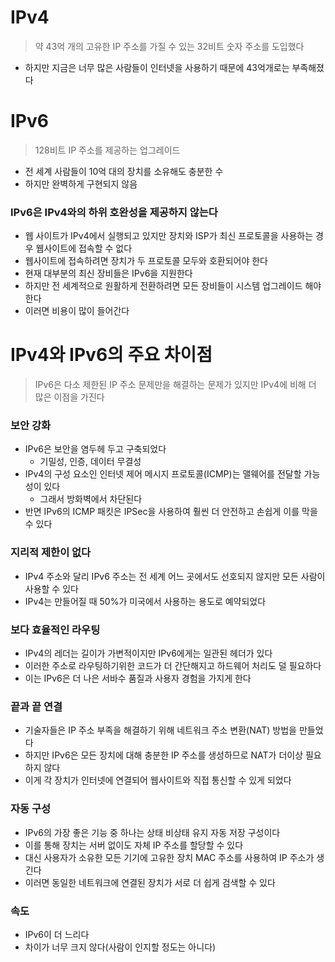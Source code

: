 # IPv4

> 약 43억 개의 고유한 IP 주소를 가질 수 있는 32비트 숫자 주소를 도입했다

* 하지만 지금은 너무 많은 사람들이 인터넷을 사용하기 때문에 43억개로는 부족해졌다

# IPv6

> 128비트 IP 주소를 제공하는 업그레이드

* 전 세계 사람들이 10억 대의 장치를 소유해도 충분한 수
* 하지만 완벽하게 구현되지 않음

### IPv6은 IPv4와의 하위 호완성을 제공하지 않는다

* 웹 사이트가 IPv4에서 실행되고 있지만 장치와 ISP가 최신 프로토콜을 사용하는 경우 웹사이트에 접속할 수 없다
* 웹사이트에 접속하려면 장치가 두 프로토콜 모두와 호환되어야 한다
* 현재 대부분의 최신 장비들은 IPv6을 지원한다
* 하지만 전 세계적으로 원활하게 전환하려면 모든 장비들이 시스템 업그레이드 해야 한다
* 이러면 비용이 많이 들어간다

# IPv4와 IPv6의 주요 차이점
> IPv6은 다소 제한된 IP 주소 문제만을 해결하는 문제가 있지만 IPv4에 비해 더 많은 이점을 가진다

### 보안 강화
* IPv6은 보안을 염두헤 두고 구축되었다
  * 기밀성, 인증, 데이터 무결성
* IPv4의 구성 요소인 인터넷 제어 메시지 프로토콜(ICMP)는 맬웨어를 전달할 가능성이 있다
  * 그래서 방화벽에서 차단된다
* 반면 IPv6의 ICMP 패킷은 IPSec을 사용하여 훨씬 더 안전하고 손쉽게 이를 막을 수 있다
### 지리적 제한이 없다
* IPv4 주소와 달리 IPv6 주소는 전 세계 어느 곳에서도 선호되지 않지만 모든 사람이 사용할 수 있다
* IPv4는 만들어질 때 50%가 미국에서 사용하는 용도로 예약되었다
### 보다 효율적인 라우팅
* IPv4의 레더는 길이가 가변적이지만 IPv6에게는 일관된 헤더가 있다
* 이러한 주소로 라우팅하기위한 코드가 더 간단해지고 하드웨어 처리도 덜 필요하다
* 이는 IPv6은 더 나은 서바수 품질과 사용자 경험을 가지게 한다
### 끝과 끝 연결
* 기술자들은 IP 주소 부족을 해결하기 위해 네트워크 주소 변환(NAT) 방법을 만들었다
* 하지만 IPv6은 모든 장치에 대해 충분한 IP 주소를 생성하므로 NAT가 더이상 필요하지 않다
* 이게 각 장치가 인터넷에 연결되어 웹사이트와 직접 통신할 수 있게 되었다
### 자동 구성
* IPv6의 가장 좋은 기능 중 하나는 상태 비상태 유지 자동 저장 구성이다
* 이를 통해 장치는 서버 없이도 자체 IP 주소를 할당할 수 있다
* 대신 사용자가 소유한 모든 기기에 고유한 장치 MAC 주소를 사용하여 IP 주소가 생긴다
* 이러면 동일한 네트워크에 연결된 장치가 서로 더 쉽게 검색할 수 있다
### 속도
* IPv6이 더 느리다
* 차이가 너무 크지 않다(사람이 인지할 정도는 아니다)